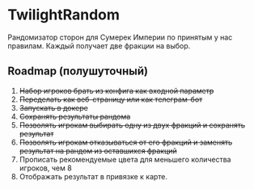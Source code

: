 # TwilightRandom

Рандомизатор сторон для Сумерек Империи по принятым у нас правилам. Каждый получает две фракции на выбор.

## Roadmap (полушуточный)
1. ~~Набор игроков брать из конфига как входной параметр~~
2. ~~Переделать как веб-страницу или как телеграм-бот~~
3. ~~Запускать в докере~~
4. ~~Сохранять результаты рандома~~
5. ~~Позволять игрокам выбирать одну из двух фракций и сохранять результат~~
6. ~~Позволять игрокам отказываться от его фракций и заменять результат на рандом из оставшихся фракций~~
7. Прописать рекомендуемые цвета для меньшего количества игроков, чем 8
8. Отображать результат в привязке к карте.
